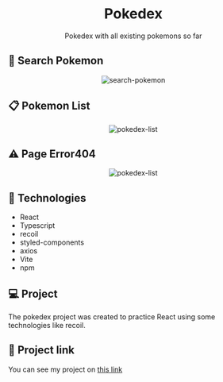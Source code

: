 <h1 align="center">Pokedex</h1>
<p align="center">
  Pokedex with all existing pokemons so far
</p>


<h2>🔎 Search Pokemon</h2>
<p align="center">
  <img alt="search-pokemon" src="https://user-images.githubusercontent.com/57022639/218837447-d24548d7-269d-4ca0-86af-9343be510761.PNG">
</p>

## 📋 Pokemon List
<p align="center">
  <img alt="pokedex-list" src="https://user-images.githubusercontent.com/57022639/218838375-b45d0f03-0725-45dc-9942-9da664c1ddbf.PNG">
</p>

## ⚠️ Page Error404
<p align="center">
  <img alt="pokedex-list" src="https://user-images.githubusercontent.com/57022639/218839686-445a6c1f-de16-4318-88ca-5cc0dbe8a856.PNG">
</p>


## 🚀 Technologies
- React
- Typescript
- recoil
- styled-components
- axios
- Vite
- npm

## 💻 Project 
The pokedex project was created to practice React using some technologies like recoil.

## 🔖 Project link
You can see my project on [this link](https://react-pokedex-gamma-one.vercel.app)


